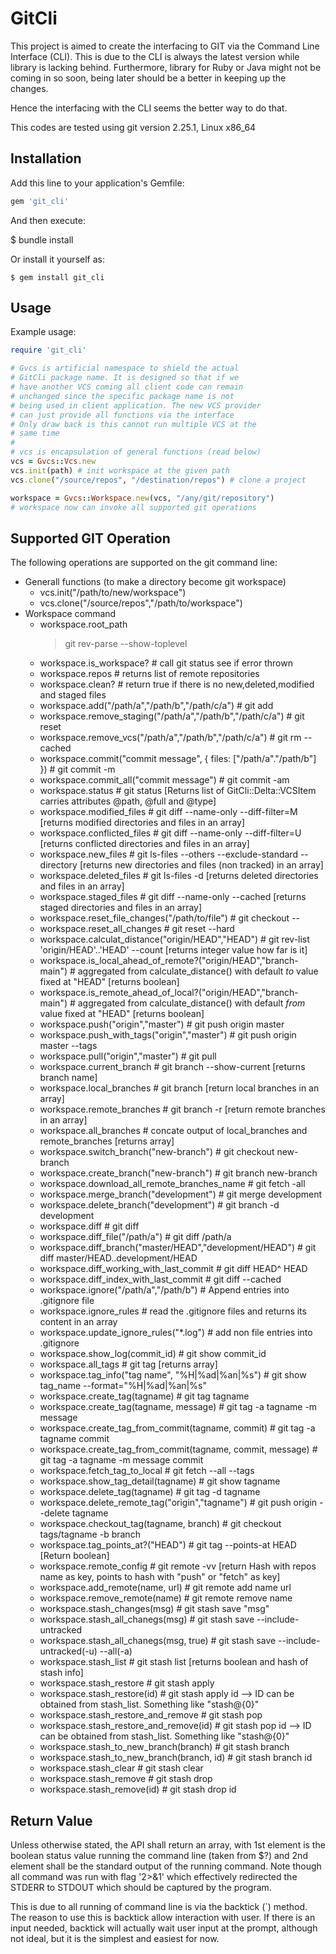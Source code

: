 # GitCli

This project is aimed to create the interfacing to GIT via the Command Line Interface (CLI). This is due to the CLI is always the latest version while library is lacking behind. Furthermore, library for Ruby or Java might not be coming in so soon, being later should be a better in keeping up the changes.

Hence the interfacing with the CLI seems the better way to do that.

This codes are tested using git version 2.25.1, Linux x86\_64 

## Installation

Add this line to your application's Gemfile:

```ruby
gem 'git_cli'
```

And then execute:

$ bundle install

Or install it yourself as:

    $ gem install git_cli

## Usage

Example usage:

```ruby
require 'git_cli'

# Gvcs is artificial namespace to shield the actual 
# GitCli package name. It is designed so that if we 
# have another VCS coming all client code can remain
# unchanged since the specific package name is not 
# being used in client application. The new VCS provider
# can just provide all functions via the interface
# Only draw back is this cannot run multiple VCS at the 
# same time
#
# vcs is encapsulation of general functions (read below)
vcs = Gvcs::Vcs.new
vcs.init(path) # init workspace at the given path
vcs.clone("/source/repos", "/destination/repos") # clone a project

workspace = Gvcs::Workspace.new(vcs, "/any/git/repository")
# workspace now can invoke all supported git operations 

```

## Supported GIT Operation

The following operations are supported on the git command line:
- Generall functions (to make a directory become git workspace) 
  - vcs.init("/path/to/new/workspace")
  - vcs.clone("/source/repos","/path/to/workspace")
- Workspace command
  - workspace.root\_path
    > git rev-parse --show-toplevel
  - workspace.is\_workspace? # call git status see if error thrown
  - workspace.repos # returns list of remote repositories
  - workspace.clean? # return true if there is no new,deleted,modified and staged files
  - workspace.add("/path/a","/path/b","/path/c/a") # git add
  - workspace.remove\_staging("/path/a","/path/b","/path/c/a") # git reset
  - workspace.remove\_vcs("/path/a","/path/b","/path/c/a") # git rm --cached
  - workspace.commit("commit message", { files: ["/path/a"."/path/b"] }) # git commit -m
  - workspace.commit\_all("commit message") # git commit -am 
  - workspace.status # git status [Returns list of GitCli::Delta::VCSItem carries attributes @path, @full and @type]
  - workspace.modified\_files # git diff --name-only --diff-filter=M [returns modified directories and files in an array]
  - workspace.conflicted\_files # git diff --name-only --diff-filter=U [returns conflicted directories and files in an array]
  - workspace.new\_files # git ls-files --others --exclude-standard --directory [returns new directories and files (non tracked) in an array]
  - workspace.deleted\_files # git ls-files -d [returns deleted directories and files in an array]
  - workspace.staged\_files # git diff --name-only --cached  [returns staged directories and files in an array]
  - workspace.reset\_file\_changes("/path/to/file") # git checkout --
  - workspace.reset\_all\_changes # git reset --hard
  - workspace.calculat\_distance("origin/HEAD","HEAD") # git rev-list 'origin/HEAD'..'HEAD' --count [returns integer value how far is it]
  - workspace.is\_local\_ahead\_of\_remote?("origin/HEAD","branch-main") # aggregated from calculate\_distance() with default _to_ value fixed at "HEAD" [returns boolean]
  - workspace.is\_remote\_ahead\_of\_local?("origin/HEAD","branch-main") # aggregated from calculate\_distance() with default _from_ value fixed at "HEAD" [returns boolean]
  - workspace.push("origin","master") # git push origin master
  - workspace.push\_with\_tags("origin","master") # git push origin master --tags
  - workspace.pull("origin","master") # git pull
  - workspace.current\_branch # git branch --show-current [returns branch name]
  - workspace.local\_branches # git branch [return local branches in an array]
  - workspace.remote\_branches # git branch -r [return remote branches in an array]
  - workspace.all\_branches # concate output of local\_branches and remote\_branches [returns array]
  - workspace.switch\_branch("new-branch") # git checkout new-branch
  - workspace.create\_branch("new-branch") # git branch new-branch
  - workspace.download\_all\_remote\_branches\_name # git fetch -all
  - workspace.merge\_branch("development") # git merge development
  - workspace.delete\_branch("development") # git branch -d development
  - workspace.diff # git diff
  - workspace.diff\_file("/path/a") # git diff /path/a
  - workspace.diff\_branch("master/HEAD","development/HEAD") # git diff master/HEAD..development/HEAD
  - workspace.diff\_working\_with\_last\_commit # git diff HEAD^ HEAD
  - workspace.diff\_index\_with\_last\_commit # git diff --cached
  - workspace.ignore("/path/a","/path/b") # Append entries into .gitignore file
  - workspace.ignore\_rules # read the .gitignore files and returns its content in an array
  - workspace.update\_ignore\_rules("\*.log") # add non file entries into .gitignore
  - workspace.show\_log(commit\_id) # git show commit\_id
  - workspace.all\_tags # git tag [returns array]
  - workspace.tag\_info("tag name", "%H|%ad|%an|%s") # git show tag\_name --format="%H|%ad|%an|%s"
  - workspace.create\_tag(tagname) # git tag tagname
  - workspace.create\_tag(tagname, message) # git tag -a tagname -m message
  - workspace.create\_tag\_from\_commit(tagname, commit) # git tag -a tagname commit
  - workspace.create\_tag\_from\_commit(tagname, commit, message) # git tag -a tagname -m message commit
  - workspace.fetch\_tag\_to\_local  # git fetch --all --tags
  - workspace.show\_tag\_detail(tagname) # git show tagname
  - workspace.delete\_tag(tagname) # git tag -d tagname
  - workspace.delete\_remote\_tag("origin","tagname") # git push origin --delete tagname
  - workspace.checkout\_tag(tagname, branch) # git checkout tags/tagname -b branch
  - workspace.tag\_points\_at?("HEAD") # git tag --points-at HEAD [Return boolean]
  - workspace.remote\_config # git remote -vv [return Hash with repos name as key, points to hash with "push" or "fetch" as key]
  - workspace.add\_remote(name, url) # git remote add name url
  - workspace.remove\_remote(name) # git remote remove name
  - workspace.stash\_changes(msg) # git stash save "msg"
  - workspace.stash\_all\_chanegs(msg) # git stash save --include-untracked
  - workspace.stash\_all\_chanegs(msg, true) # git stash save --include-untracked(-u) --all(-a)
  - workspace.stash\_list # git stash list [returns boolean and hash of stash info]
  - workspace.stash\_restore # git stash apply
  - workspace.stash\_restore(id) # git stash apply id --> ID can be obtained from stash\_list. Something like "stash@{0}"
  - workspace.stash\_restore\_and\_remove  # git stash pop
  - workspace.stash\_restore\_and\_remove(id)  # git stash pop id --> ID can be obtained from stash\_list. Something like "stash@{0}"
  - workspace.stash\_to\_new\_branch(branch) # git stash branch
  - workspace.stash\_to\_new\_branch(branch, id) # git stash branch id
  - workspace.stash\_clear # git stash clear
  - workspace.stash\_remove # git stash drop
  - workspace.stash\_remove(id) # git stash drop id



## Return Value

Unless otherwise stated, the API shall return an array, with 1st element is the boolean status value running the command line (taken from $?) and 2nd element shall be the standard output of the running command. Note though all command was run with flag '2>&1' which effectively redirected the STDERR to STDOUT which should be captured by the program.

This is due to all running of command line is via the backtick (\`) method. The reason to use this is backtick allow interaction with user. If there is an input needed, backtick will actually wait user input at the prompt, although not ideal, but it is the simplest and easiest for now.
  
  
